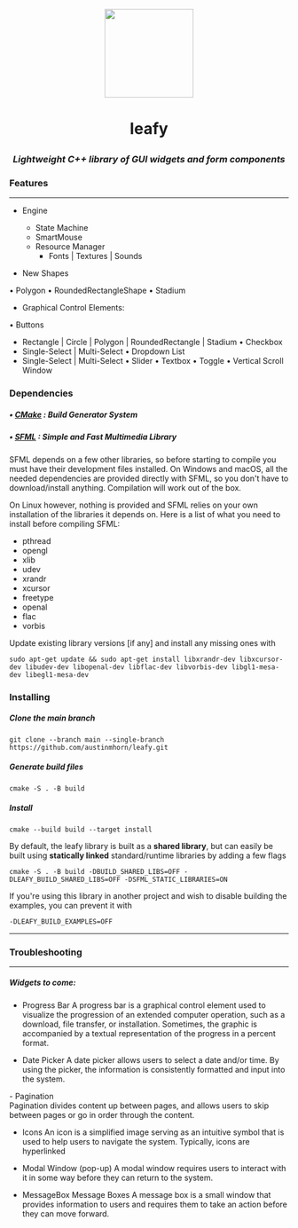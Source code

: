 <p align="center">
  <img src="https://github.com/austinmhorn/leafy/blob/c7fa2f7787ac028775d6a416f2514d8458fdee73/resources/images/icon.png" width="160px" height="160px"> 
</p>

<h1>
   <p align="center">
     <b>leafy</b>
   </p>
</h1>

<h3>
  <p align="center">
    <i>Lightweight C++ library of GUI widgets and form components</i>
  </p>
</h3>


### Features

---

- Engine
  - State Machine
  - SmartMouse
  - Resource Manager
    - Fonts | Textures | Sounds

- New Shapes

 • Polygon
 • RoundedRectangleShape
 • Stadium 

- Graphical Control Elements:

 • Buttons
   - Rectangle | Circle | Polygon | RoundedRectangle | Stadium
 • Checkbox
   - Single-Select | Multi-Select
 • Dropdown List
   - Single-Select | Multi-Select
 • Slider
 • Textbox
 • Toggle
 • Vertical Scroll Window

### Dependencies

##### • [CMake](https://cmake.org/download/) : Build Generator System
##### • [SFML](https://www.sfml-dev.org/download.php) : Simple and Fast Multimedia Library

SFML depends on a few other libraries, so before starting to compile you must have their development files installed.
On Windows and macOS, all the needed dependencies are provided directly with SFML, so you don't have to download/install anything. Compilation will work out of the box.

On Linux however, nothing is provided and SFML relies on your own installation of the libraries it depends on. Here is a list of what you need to install before compiling SFML:

- pthread
- opengl
- xlib
- udev
- xrandr
- xcursor
- freetype
- openal
- flac
- vorbis

Update existing library versions [if any] and install any missing ones with

    sudo apt-get update && sudo apt-get install libxrandr-dev libxcursor-dev libudev-dev libopenal-dev libflac-dev libvorbis-dev libgl1-mesa-dev libegl1-mesa-dev

### Installing

##### Clone the main branch 

    git clone --branch main --single-branch https://github.com/austinmhorn/leafy.git

##### Generate build files
    
    cmake -S . -B build

##### Install
    
    cmake --build build --target install

By default, the leafy library is built as a **shared library**, but can easily be built using **statically linked** standard/runtime libraries by adding a few flags

    cmake -S . -B build -DBUILD_SHARED_LIBS=OFF -DLEAFY_BUILD_SHARED_LIBS=OFF -DSFML_STATIC_LIBRARIES=ON 

If you're using this library in another project and wish to disable building the examples, you can prevent it with 

    -DLEAFY_BUILD_EXAMPLES=OFF

---

### Troubleshooting


---


##### Widgets to come:

- Progress Bar
A progress bar is a graphical control element used to visualize the progression of an extended computer operation, such as a download, file transfer, or installation. Sometimes, the graphic is accompanied by a textual representation of the progress in a percent format.

- Date Picker
A date picker allows users to select a date and/or time.  By using the picker, the information is consistently formatted and input into the system.

- Pagination	
Pagination divides content up between pages, and allows users to skip between pages or go in order through the content.

- Icons
An icon is a simplified image serving as an intuitive symbol that is used to help users to navigate the system.  Typically, icons are hyperlinked

- Modal Window (pop-up)
A modal window requires users to interact with it in some way before they can return to the system.

- MessageBox
Message Boxes	A message box is a small window that provides information to users and requires them to take an action before they can move forward.
